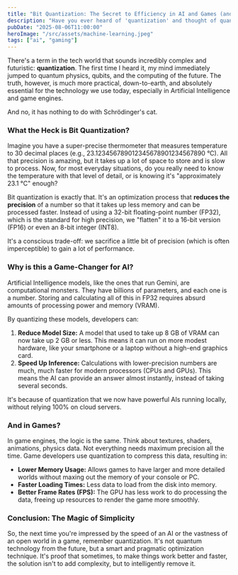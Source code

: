 ```yaml
---
title: "Bit Quantization: The Secret to Efficiency in AI and Games (and No, It's Not Quantum!)"
description: "Have you ever heard of 'quantization' and thought of quantum computers? Hold on. The technique used in AI and games is something else, and it's the reason why your models and games run so fast."
pubDate: "2025-08-06T11:00:00"
heroImage: "/src/assets/machine-learning.jpeg"
tags: ["ai", "gaming"]
---
```


There's a term in the tech world that sounds incredibly complex and futuristic: **quantization**. The first time I heard it, my mind immediately jumped to quantum physics, qubits, and the computing of the future. The truth, however, is much more practical, down-to-earth, and absolutely essential for the technology we use today, especially in Artificial Intelligence and game engines.

And no, it has nothing to do with Schrödinger's cat.

### What the Heck is Bit Quantization?

Imagine you have a super-precise thermometer that measures temperature to 30 decimal places (e.g., 23.123456789012345678901234567890 °C). All that precision is amazing, but it takes up a lot of space to store and is slow to process. Now, for most everyday situations, do you really need to know the temperature with that level of detail, or is knowing it's "approximately 23.1 °C" enough?

Bit quantization is exactly that. It's an optimization process that **reduces the precision** of a number so that it takes up less memory and can be processed faster. Instead of using a 32-bit floating-point number (FP32), which is the standard for high precision, we "flatten" it to a 16-bit version (FP16) or even an 8-bit integer (INT8).

It's a conscious trade-off: we sacrifice a little bit of precision (which is often imperceptible) to gain a lot of performance.

### Why is this a Game-Changer for AI?

Artificial Intelligence models, like the ones that run Gemini, are computational monsters. They have billions of parameters, and each one is a number. Storing and calculating all of this in FP32 requires absurd amounts of processing power and memory (VRAM).

By quantizing these models, developers can:

1.  **Reduce Model Size:** A model that used to take up 8 GB of VRAM can now take up 2 GB or less. This means it can run on more modest hardware, like your smartphone or a laptop without a high-end graphics card.
2.  **Speed Up Inference:** Calculations with lower-precision numbers are much, much faster for modern processors (CPUs and GPUs). This means the AI can provide an answer almost instantly, instead of taking several seconds.

It's because of quantization that we now have powerful AIs running locally, without relying 100% on cloud servers.

### And in Games?

In game engines, the logic is the same. Think about textures, shaders, animations, physics data. Not everything needs maximum precision all the time. Game developers use quantization to compress this data, resulting in:

-   **Lower Memory Usage:** Allows games to have larger and more detailed worlds without maxing out the memory of your console or PC.
-   **Faster Loading Times:** Less data to load from the disk into memory.
-   **Better Frame Rates (FPS):** The GPU has less work to do processing the data, freeing up resources to render the game more smoothly.

### Conclusion: The Magic of Simplicity

So, the next time you're impressed by the speed of an AI or the vastness of an open world in a game, remember quantization. It's not quantum technology from the future, but a smart and pragmatic optimization technique. It's proof that sometimes, to make things work better and faster, the solution isn't to add complexity, but to intelligently remove it.
